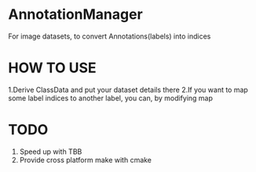 AnnotationManager
=================

For image datasets, to convert Annotations(labels) into indices


HOW TO USE
===============
1.Derive ClassData and put your dataset details there
2.If you want to map some label indices to another label, you can, by modifying map



TODO
============
1. Speed up with TBB
2. Provide cross platform make with cmake
